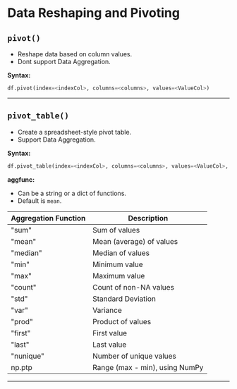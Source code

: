 # Data Reshaping and Pivoting

## `pivot()`

- Reshape data based on column values.
- Dont support Data Aggregation.

**Syntax:**
```python
df.pivot(index=<indexCol>, columns=<columns>, values=<ValueCol>)
```

---

## `pivot_table()`

- Create a spreadsheet-style pivot table.
- Support Data Aggregation.

**Syntax:**
```python
df.pivot_table(index=<indexCol>, columns=<columns>, values=<ValueCol>, aggfunc=<aggfunc>)
```

**aggfunc:**
- Can be a string or a dict of functions.
- Default is `mean`.

| Aggregation Function | Description                    |
|----------------------|--------------------------------|
| "sum"                | Sum of values                  |
| "mean"               | Mean (average) of values       |
| "median"             | Median of values               |
| "min"                | Minimum value                  |
| "max"                | Maximum value                  |
| "count"              | Count of non-NA values         |
| "std"                | Standard Deviation             |
| "var"                | Variance                       |
| "prod"               | Product of values              |
| "first"              | First value                    |
| "last"               | Last value                     |
| "nunique"            | Number of unique values        |
| np.ptp               | Range (max - min), using NumPy |

---